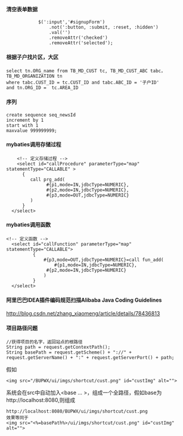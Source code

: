 #### 清空表单数据
```
            $(':input','#signupForm')
                .not(':button, :submit, :reset, :hidden')
                .val('')
                .removeAttr('checked')
                .removeAttr('selected');
```


#### 根据子户找片区，大区
```
select tn.ORG_name from TB_MD_CUST tc, TB_MD_CUST_ABC tabc，TB_MD_ORGANIZATION tn
where tabc.CUST_ID = tc.CUST_ID and tabc.ABC_ID = '子户ID'
and tn.ORG_ID =  tc.AREA_ID
```

#### 序列
```
create sequence seq_newsId
increment by 1
start with 1
maxvalue 999999999;
```

#### mybaties调用存储过程
```
    <!-- 定义存储过程 -->
    <select id="callProcedure" parameterType="map" statementType="CALLABLE" >
      {
         call prg_add(
               #{p1,mode=IN,jdbcType=NUMERIC},
               #{p2,mode=IN,jdbcType=NUMERIC},
               #{p3,mode=OUT,jdbcType=NUMERIC}
         )
      }
  </select>
```

#### mybaties调用函数
```
<!-- 定义函数 -->
  <select id="callFunction" parameterType="map" statementType="CALLABLE">
          {
              #{p3,mode=OUT,jdbcType=NUMERIC}=call fun_add(
                  #{p1,mode=IN,jdbcType=NUMERIC},
               #{p2,mode=IN,jdbcType=NUMERIC}
              )
          }
  </select>
```


#### 阿里巴巴IDEA插件编码规范扫描Alibaba Java Coding Guidelines
http://blog.csdn.net/zhang_xiaomeng/article/details/78436813


#### 项目路径问题
```
//获得项目的名字，返回站点的根路径
String path = request.getContextPath();  
String basePath = request.getScheme() + "://" + request.getServerName() + ":" + request.getServerPort() + path;
```
假如

```
<img src="/BUPWX/ui/imgs/shortcut/cust.png" id="custImg" alt="">
```
系统会在src中自动加入<base ... >，组成一个全路径，假如base为http://localhost:8080,则组成

```
http://localhost:8080/BUPWX/ui/imgs/shortcut/cust.png
效果等同于
<img src="<%=basePath%>/ui/imgs/shortcut/cust.png" id="custImg" alt="">
```



